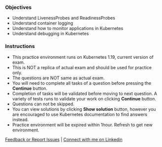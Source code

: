 ### Objectives
- Understand LivenessProbes and ReadinessProbes
- Understand container logging
- Understand how to monitor applications in Kubernetes
- Understand debugging in Kubernetes

### Instructions
- This practice environment runs on Kubernetes 1.19, current version of exam.
- This is NOT a replica of actual exam and should be used for practice only.
- The questions are NOT same as actual exam.
- You will need to complete all tasks of a question before pressing the **Continue** button.
- Completion of tasks will be validated before moving to next question. A variety of tests runs to validate your work on clicking **Continue** button.
- Questions can not be skipped.
- You can view solutions by clicking **Show solution** button, however you are encouraged to use Kubernetes documentation to find answers instead.
- Practice environment will be expired within 1hour. Refresh to get new environment.

[Feedback or Report Issues](mailto:liptanbiswas@gmail.com?subject=Katakoda%20CKAD%20Issue) | [Connect with me on Linkedin](https://www.linkedin.com/in/liptanbiswas/)
